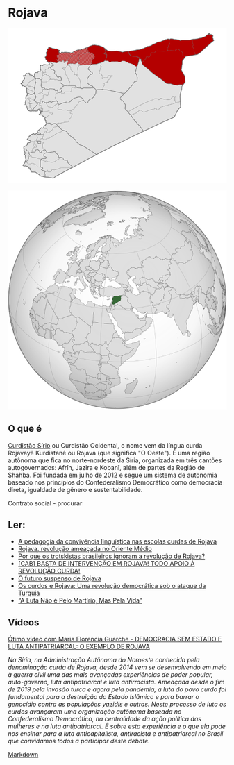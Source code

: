 # Rojava

![Mapa de Rojava](https://github.com/sheilagomes/diario-de-estudos/blob/main/Rojava/Rojava.svg)

![Mapa da Síria no mundo](https://github.com/sheilagomes/diario-de-estudos/blob/main/Rojava/Siria.svg)

## O que é

[Curdistão Sírio](https://pt.wikipedia.org/wiki/Curdist%C3%A3o_s%C3%ADrio) ou Curdistão Ocidental, o nome vem da língua curda Rojavayê Kurdistanê ou Rojava (que significa "O Oeste"). É uma região autônoma que fica no norte-nordeste da Síria, organizada em três cantões autogovernados: Afrîn, Jazira e Kobanî, além de partes da Região de Shahba. Foi fundada em julho de 2012 e segue um sistema de autonomia baseado nos princípios do Confederalismo Democrático como democracia direta, igualdade de gênero e sustentabilidade.

Contrato social - procurar

## Ler:
* [A pedagogia da convivência linguística nas escolas curdas de Rojava](https://revistaperiferias.org/materia/pedagogia-da-convivencia-nas-escolas-curdas-rojava/)
* [Rojava, revolução ameaçada no Oriente Médio](https://outraspalavras.net/outrasmidias/rojava-revolucao-ameacada-no-oriente-medio/)
* [Por que os trotskistas brasileiros ignoram a revolução de Rojava?](https://esquerdaonline.com.br/2020/09/10/porque-os-trotskistas-brasileiros-ignoram-a-revolucao-de-rojava/)
* [[CAB] BASTA DE INTERVENÇÃO EM ROJAVA! TODO APOIO À REVOLUÇÃO CURDA!](https://anarquismopr.org/tag/revolucao-de-rojava/)
* [O futuro suspenso de Rojava](https://diplomatique.org.br/o-futuro-suspenso-de-rojava/)
* [Os curdos e Rojava: Uma revolução democrática sob o ataque da Turquia](https://www.cartamaior.com.br/?/Editoria/Pelo-Mundo/Os-curdos-e-Rojava-Uma-revolucao-democratica-sob-o-ataque-da-Turquia/6/45473)
* [“A Luta Não é Pelo Martírio, Mas Pela Vida”](https://crimethinc.com/2020/02/20/a-luta-nao-e-pelo-martirio-mas-pela-vida-um-debate-critico-sobre-a-luta-armada-com-a-guerrilha-anarquista-em-rojava)

## Vídeos
[Ótimo vídeo com Maria Florencia Guarche - DEMOCRACIA SEM ESTADO E LUTA ANTIPATRIARCAL: O EXEMPLO DE ROJAVA](https://youtu.be/NRZrmgBbsio)

*Na Síria, na Administração Autônoma do Noroeste conhecida pela denominação curda de Rojava, desde 2014 vem se  desenvolvendo em meio à guerra civil uma das mais avançadas experiências de poder popular, auto-governo, luta antipatriarcal e luta antirracista. 
Ameaçada desde o fim de 2019 pela invasão turca e agora pela pandemia, a luta do povo curdo foi fundamental para a destruição do Estado Islâmico e para barrar o genocídio contra as populações yazidis e outras. Neste processo de luta os curdos avançaram uma organização autônoma baseada no Confederalismo Democrático, na centralidade da ação política das mulheres e na luta antipatriarcal.
É sobre esta experiência e o que ela pode nos ensinar para a luta anticapitalista, antiracista e antipatriarcal no Brasil que convidamos todos a participar deste debate.*

[Markdown](https://guides.github.com/features/mastering-markdown/)